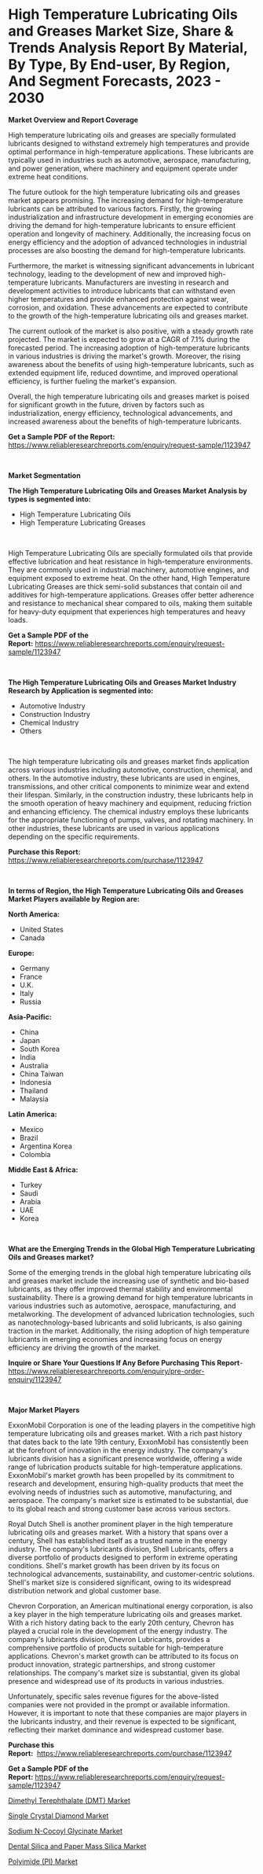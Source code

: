 <p><h1>High Temperature Lubricating Oils and Greases Market Size, Share & Trends Analysis Report By Material, By Type, By End-user, By Region, And Segment Forecasts, 2023 - 2030</h1></p><p><strong>Market Overview and Report Coverage</strong></p>
<p><p>High temperature lubricating oils and greases are specially formulated lubricants designed to withstand extremely high temperatures and provide optimal performance in high-temperature applications. These lubricants are typically used in industries such as automotive, aerospace, manufacturing, and power generation, where machinery and equipment operate under extreme heat conditions.</p><p>The future outlook for the high temperature lubricating oils and greases market appears promising. The increasing demand for high-temperature lubricants can be attributed to various factors. Firstly, the growing industrialization and infrastructure development in emerging economies are driving the demand for high-temperature lubricants to ensure efficient operation and longevity of machinery. Additionally, the increasing focus on energy efficiency and the adoption of advanced technologies in industrial processes are also boosting the demand for high-temperature lubricants.</p><p>Furthermore, the market is witnessing significant advancements in lubricant technology, leading to the development of new and improved high-temperature lubricants. Manufacturers are investing in research and development activities to introduce lubricants that can withstand even higher temperatures and provide enhanced protection against wear, corrosion, and oxidation. These advancements are expected to contribute to the growth of the high-temperature lubricating oils and greases market.</p><p>The current outlook of the market is also positive, with a steady growth rate projected. The market is expected to grow at a CAGR of 7.1% during the forecasted period. The increasing adoption of high-temperature lubricants in various industries is driving the market's growth. Moreover, the rising awareness about the benefits of using high-temperature lubricants, such as extended equipment life, reduced downtime, and improved operational efficiency, is further fueling the market's expansion.</p><p>Overall, the high temperature lubricating oils and greases market is poised for significant growth in the future, driven by factors such as industrialization, energy efficiency, technological advancements, and increased awareness about the benefits of high-temperature lubricants.</p></p>
<p><strong>Get a Sample PDF of the Report:</strong> <a href="https://www.reliableresearchreports.com/enquiry/request-sample/1123947">https://www.reliableresearchreports.com/enquiry/request-sample/1123947</a></p>
<p>&nbsp;</p>
<p><strong>Market Segmentation</strong></p>
<p><strong>The High Temperature Lubricating Oils and Greases Market Analysis by types is segmented into:</strong></p>
<p><ul><li>High Temperature Lubricating Oils</li><li>High Temperature Lubricating Greases</li></ul></p>
<p>&nbsp;</p>
<p><p>High Temperature Lubricating Oils are specially formulated oils that provide effective lubrication and heat resistance in high-temperature environments. They are commonly used in industrial machinery, automotive engines, and equipment exposed to extreme heat. On the other hand, High Temperature Lubricating Greases are thick semi-solid substances that contain oil and additives for high-temperature applications. Greases offer better adherence and resistance to mechanical shear compared to oils, making them suitable for heavy-duty equipment that experiences high temperatures and heavy loads.</p></p>
<p><strong>Get a Sample PDF of the Report:</strong>&nbsp;<a href="https://www.reliableresearchreports.com/enquiry/request-sample/1123947">https://www.reliableresearchreports.com/enquiry/request-sample/1123947</a></p>
<p>&nbsp;</p>
<p><strong>The High Temperature Lubricating Oils and Greases Market Industry Research by Application is segmented into:</strong></p>
<p><ul><li>Automotive Industry</li><li>Construction Industry</li><li>Chemical Industry</li><li>Others</li></ul></p>
<p>&nbsp;</p>
<p><p>The high temperature lubricating oils and greases market finds application across various industries including automotive, construction, chemical, and others. In the automotive industry, these lubricants are used in engines, transmissions, and other critical components to minimize wear and extend their lifespan. Similarly, in the construction industry, these lubricants help in the smooth operation of heavy machinery and equipment, reducing friction and enhancing efficiency. The chemical industry employs these lubricants for the appropriate functioning of pumps, valves, and rotating machinery. In other industries, these lubricants are used in various applications depending on the specific requirements.</p></p>
<p><strong>Purchase this Report:</strong>&nbsp; <a href="https://www.reliableresearchreports.com/purchase/1123947">https://www.reliableresearchreports.com/purchase/1123947</a></p>
<p>&nbsp;</p>
<p><strong>In terms of Region, the High Temperature Lubricating Oils and Greases Market Players available by Region are:</strong></p>
<p>
    <p> <strong> North America: </strong>
        <ul>
            <li>United States</li>
            <li>Canada</li>
        </ul>
        </p> 
    <p> <strong> Europe: </strong>
        <ul>
            <li>Germany</li>
            <li>France</li>
            <li>U.K.</li>
            <li>Italy</li>
            <li>Russia</li>
        </ul>
        </p> 
    <p> <strong> Asia-Pacific: </strong>
        <ul>
            <li>China</li>
            <li>Japan</li>
            <li>South Korea</li>
            <li>India</li>
            <li>Australia</li>
            <li>China Taiwan</li>
            <li>Indonesia</li>
            <li>Thailand</li>
            <li>Malaysia</li>
        </ul>
        </p> 
    <p> <strong> Latin America: </strong>
        <ul>
            <li>Mexico</li>
            <li>Brazil</li>
            <li>Argentina Korea</li>
            <li>Colombia</li>
        </ul>
        </p> 
    <p> <strong> Middle East & Africa: </strong>
        <ul>
            <li>Turkey</li>
            <li>Saudi</li>
            <li>Arabia</li>
            <li>UAE</li>
            <li>Korea</li>
        </ul>
    </p>
    </p>
<p>&nbsp;</p>
<p><strong>What are the Emerging Trends in the Global High Temperature Lubricating Oils and Greases market?</strong></p>
<p><p>Some of the emerging trends in the global high temperature lubricating oils and greases market include the increasing use of synthetic and bio-based lubricants, as they offer improved thermal stability and environmental sustainability. There is a growing demand for high temperature lubricants in various industries such as automotive, aerospace, manufacturing, and metalworking. The development of advanced lubrication technologies, such as nanotechnology-based lubricants and solid lubricants, is also gaining traction in the market. Additionally, the rising adoption of high temperature lubricants in emerging economies and increasing focus on energy efficiency are driving the growth of the market.</p></p>
<p><strong>Inquire or Share Your Questions If Any Before Purchasing This Report</strong>- <a href="https://www.reliableresearchreports.com/enquiry/pre-order-enquiry/1123947">https://www.reliableresearchreports.com/enquiry/pre-order-enquiry/1123947</a></p>
<p>&nbsp;</p>
<p><strong>Major Market Players</strong></p>
<p><p>ExxonMobil Corporation is one of the leading players in the competitive high temperature lubricating oils and greases market. With a rich past history that dates back to the late 19th century, ExxonMobil has consistently been at the forefront of innovation in the energy industry. The company's lubricants division has a significant presence worldwide, offering a wide range of lubrication products suitable for high-temperature applications. ExxonMobil's market growth has been propelled by its commitment to research and development, ensuring high-quality products that meet the evolving needs of industries such as automotive, manufacturing, and aerospace. The company's market size is estimated to be substantial, due to its global reach and strong customer base across various sectors.</p><p>Royal Dutch Shell is another prominent player in the high temperature lubricating oils and greases market. With a history that spans over a century, Shell has established itself as a trusted name in the energy industry. The company's lubricants division, Shell Lubricants, offers a diverse portfolio of products designed to perform in extreme operating conditions. Shell's market growth has been driven by its focus on technological advancements, sustainability, and customer-centric solutions. Shell's market size is considered significant, owing to its widespread distribution network and global customer base.</p><p>Chevron Corporation, an American multinational energy corporation, is also a key player in the high temperature lubricating oils and greases market. With a rich history dating back to the early 20th century, Chevron has played a crucial role in the development of the energy industry. The company's lubricants division, Chevron Lubricants, provides a comprehensive portfolio of products suitable for high-temperature applications. Chevron's market growth can be attributed to its focus on product innovation, strategic partnerships, and strong customer relationships. The company's market size is substantial, given its global presence and widespread use of its products in various industries.</p><p>Unfortunately, specific sales revenue figures for the above-listed companies were not provided in the prompt or available information. However, it is important to note that these companies are major players in the lubricants industry, and their revenue is expected to be significant, reflecting their market dominance and widespread customer base.</p></p>
<p><strong>Purchase this Report:</strong>&nbsp;&nbsp;<a href="https://www.reliableresearchreports.com/purchase/1123947">https://www.reliableresearchreports.com/purchase/1123947</a></p>
<p></p>
<p><strong>Get a Sample PDF of the Report:</strong>&nbsp;<a href="https://www.reliableresearchreports.com/enquiry/request-sample/1123947">https://www.reliableresearchreports.com/enquiry/request-sample/1123947</a></p>
<p><p><a href="https://github.com/sofayahoo2023/Market-Research-Report-List-2/blob/main/dimethyl-terephthalate-dmt-market.md">Dimethyl Terephthalate (DMT) Market</a></p><p><a href="https://github.com/mabutironaldo/Market-Research-Report-List-2/blob/main/single-crystal-diamond-market.md">Single Crystal Diamond Market</a></p><p><a href="https://github.com/vimar16th/Market-Research-Report-List-2/blob/main/sodium-n-cocoyl-glycinate-market.md">Sodium N-Cocoyl Glycinate Market</a></p><p><a href="https://github.com/pizolina/Market-Research-Report-List-2/blob/main/dental-silica-and-paper-mass-silica-market.md">Dental Silica and Paper Mass Silica Market</a></p><p><a href="https://github.com/lbird53714/Market-Research-Report-List-2/blob/main/polyimide-pi-market.md">Polyimide (PI) Market</a></p></p>